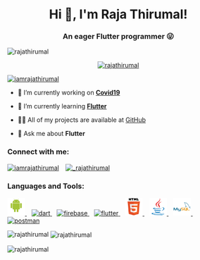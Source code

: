 <h1 align="center"> Hi 👋, I'm Raja Thirumal!</h1>
<h3 align="center">An eager Flutter programmer 😜</h3>


<p align="left"> <img src="https://komarev.com/ghpvc/?username=rajathirumal&label=Profile%20views&color=0e75b6&style=flat" alt="rajathirumal" /> </p>

<p align="center"> <a href="https://github.com/ryo-ma/github-profile-trophy"><img src="https://github-profile-trophy.vercel.app/?username=rajathirumal" alt="rajathirumal" /></a> </p>

<p align="left"> <a href="https://twitter.com/iamrajathirumal" target="blank"><img src="https://img.shields.io/twitter/follow/iamrajathirumal?logo=twitter&style=for-the-badge" alt="iamrajathirumal" /></a> </p>

- 🔭 I’m currently working on [**Covid19**](https://github.com/rajathirumal/covid19)

- 🌱 I’m currently learning [**Flutter**](https://flutter.dev/)

- 👨‍💻 All of my projects are available at [GitHub](https://github.com/rajathirumal)

- 💬 Ask me about **Flutter**

<!-- - 📫 How to reach me **rajathirumal98@gmail.com** -->

<h3 align="left">Connect with me:</h3>
<p align="left">
<a href="https://twitter.com/iamrajathirumal" target="blank"><img align="center" src="https://raw.githubusercontent.com/rahuldkjain/github-profile-readme-generator/master/src/images/icons/Social/twitter.svg" alt="iamrajathirumal" height="30" width="40" /></a>
  &ensp;
<a href="https://instagram.com/_rajathirumal" target="blank"><img align="center" src="https://raw.githubusercontent.com/rahuldkjain/github-profile-readme-generator/master/src/images/icons/Social/instagram.svg" alt="_rajathirumal" height="30" width="40" /></a>
</p>

<h3 align="left">Languages and Tools:</h3>
<p align="left"> <a href="https://developer.android.com" target="_blank" rel="noreferrer"> <img src="https://raw.githubusercontent.com/devicons/devicon/master/icons/android/android-original-wordmark.svg" alt="android" width="40" height="40"/> </a> 
  &ensp;
  <a href="https://dart.dev" target="_blank" rel="noreferrer"> <img src="https://www.vectorlogo.zone/logos/dartlang/dartlang-icon.svg" alt="dart" width="40" height="40"/> </a> 
  &ensp;
  <a href="https://firebase.google.com/" target="_blank" rel="noreferrer"> <img src="https://www.vectorlogo.zone/logos/firebase/firebase-icon.svg" alt="firebase" width="40" height="40"/> </a> 
  &ensp;
  <a href="https://flutter.dev" target="_blank" rel="noreferrer"> <img src="https://www.vectorlogo.zone/logos/flutterio/flutterio-icon.svg" alt="flutter" width="40" height="40"/> </a> 
  &ensp;
  <a href="https://www.w3.org/html/" target="_blank" rel="noreferrer"> <img src="https://raw.githubusercontent.com/devicons/devicon/master/icons/html5/html5-original-wordmark.svg" alt="html5" width="40" height="40"/> </a> 
  &ensp;
  <a href="https://www.java.com" target="_blank" rel="noreferrer"> <img src="https://raw.githubusercontent.com/devicons/devicon/master/icons/java/java-original.svg" alt="java" width="40" height="40"/> </a> 
  &ensp;
  <a href="https://www.mysql.com/" target="_blank" rel="noreferrer"> <img src="https://raw.githubusercontent.com/devicons/devicon/master/icons/mysql/mysql-original-wordmark.svg" alt="mysql" width="40" height="40"/> </a> &ensp;
  <a href="https://postman.com" target="_blank" rel="noreferrer"> <img src="https://www.vectorlogo.zone/logos/getpostman/getpostman-icon.svg" alt="postman" width="40" height="40"/> </a> </p>

<p><img align="left" src="https://github-readme-stats.vercel.app/api/top-langs?username=rajathirumal&theme=dark&show_icons=true&locale=en&layout=compact" alt="rajathirumal" /></p>

<p>&nbsp;<img align="center" src="https://github-readme-stats.vercel.app/api?username=rajathirumal&hide=contribs&theme=dark&show_icons=true&locale=en" alt="rajathirumal" /></p>

<p><img align="center" src="https://github-readme-streak-stats.herokuapp.com/?user=rajathirumal&hide=contribs&theme=dark" alt="rajathirumal" /></p>


